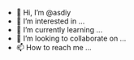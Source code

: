 - 👋 Hi, I’m @asdiy
- 👀 I’m interested in ...
- 🌱 I’m currently learning ...
- 💞️ I’m looking to collaborate on ...
- 📫 How to reach me ...

<!---
asdiy/asdiy is a ✨ special ✨ repository because its `README.md` (this file) appears on your GitHub profile.
You can click the Preview link to take a look at your changes.
--->
